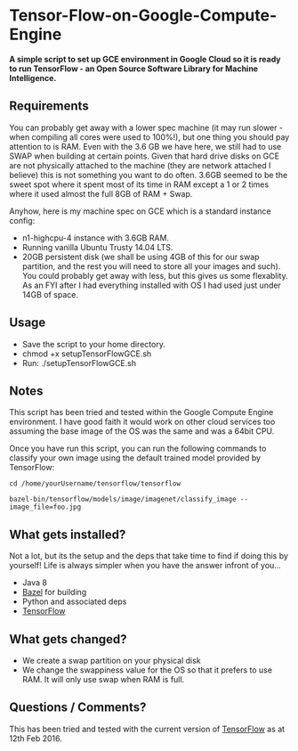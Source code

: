# Tensor-Flow-on-Google-Compute-Engine

**A simple script to set up GCE environment in Google Cloud so it is ready to run TensorFlow - an Open Source Software Library for Machine Intelligence.**


## Requirements

You can probably get away with a lower spec machine (it may run slower - when compiling all cores were used to 100%!), but one thing you should pay attention to is RAM. Even with the 3.6 GB we have here, we still had to use SWAP when building at certain points. Given that hard drive disks on GCE are not physically attached to the machine (they are network attached I believe) this is not something you want to do often. 3.6GB seemed to be the sweet spot where it spent most of its time in RAM except a 1 or 2 times where it used almost the full 8GB of RAM + Swap. 

Anyhow, here is my machine spec on GCE which is a standard instance config:

* n1-highcpu-4 instance with 3.6GB RAM.
* Running vanilla Ubuntu Trusty 14.04 LTS.
* 20GB persistent disk (we shall be using 4GB of this for our swap partition, and the rest you will need to store all your images and such). You could probably get away with less, but this gives us some flexablity. As an FYI after I had everything installed with OS I had used just under 14GB of space.


## Usage

* Save the script to your home directory.
* chmod +x setupTensorFlowGCE.sh
* Run: ./setupTensorFlowGCE.sh


## Notes
This script has been tried and tested within the Google Compute Engine environment. I have good faith it would work on other cloud services too assuming the base image of the OS was the same and was a 64bit CPU.

Once you have run this script, you can run the following commands to classify your own image using the default trained model provided by TensorFlow:

```shell
cd /home/yourUsername/tensorflow/tensorflow
```

```shell
bazel-bin/tensorflow/models/image/imagenet/classify_image --image_file=foo.jpg
```

## What gets installed?

Not a lot, but its the setup and the deps that take time to find if doing this by yourself! Life is always simpler when you have the answer infront of you...

* Java 8
* [Bazel](https://github.com/bazelbuild/bazel) for building
* Python and associated deps
* [TensorFlow](https://github.com/tensorflow/tensorflow)


## What gets changed?

* We create a swap partition on your physical disk
* We change the swappiness value for the OS so that it prefers to use RAM. It will only use swap when RAM is full.
 

## Questions / Comments?

This has been tried and tested with the current version of [TensorFlow](https://github.com/tensorflow/tensorflow) as at 12th Feb 2016. 
